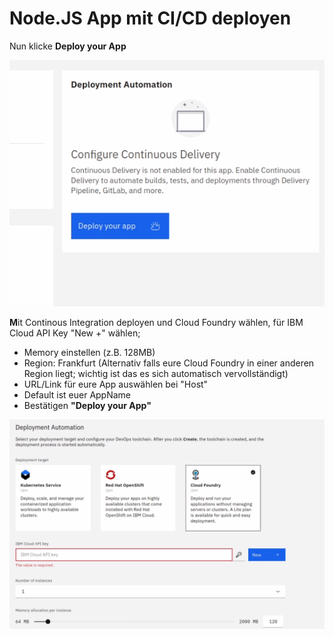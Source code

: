 # Node.JS App mit CI/CD deployen

Nun klicke **Deploy your App**

![](../../../.gitbook/assets/image%20%2813%29.png)

**M**it Continous Integration deployen und Cloud Foundry wählen, für IBM Cloud API Key "New +" wählen; 

* Memory einstellen \(z.B. 128MB\)
* Region: Frankfurt \(Alternativ falls eure Cloud Foundry in einer anderen Region liegt; wichtig ist das es sich automatisch vervollständigt\)
* URL/Link für eure App auswählen bei "Host"
* Default ist euer AppName 
* Bestätigen **"Deploy your App"**

![](../../../.gitbook/assets/image%20%286%29.png)



